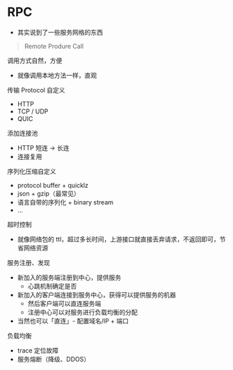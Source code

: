 # RPC

* 其实说到了一些服务网格的东西

> Remote Produre Call

调用方式自然，方便

* 就像调用本地方法一样，直观

传输 Protocol 自定义

* HTTP
* TCP / UDP
* QUIC

添加连接池

* HTTP 短连 -&gt; 长连
* 连接复用

序列化压缩自定义

* protocol buffer + quicklz
* json + gzip（最常见）
* 语言自带的序列化 + binary stream
* …

超时控制

* 就像网络包的 ttl，超过多长时间，上游接口就直接丢弃请求，不返回即可，节省网络资源

服务注册、发现

* 新加入的服务端注册到中心，提供服务
  * 心跳机制确定是否
* 新加入的客户端连接到服务中心，获得可以提供服务的机器
  * 然后客户端可以直连服务端
  * 注册中心可以对服务进行负载均衡的分配
* 当然也可以「直连」- 配置域名/IP + 端口

负载均衡

* trace 定位故障
* 服务熔断（降级、DDOS）

